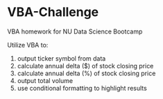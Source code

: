# VBA-Challenge

VBA homework for NU Data Science Bootcamp

Utilize VBA to:
  1. output ticker symbol from data
  2. calculate annual delta ($) of stock closing price
  3. calculate annual delta (%) of stock closing price
  4. output total volume
  5. use conditional formatting to highlight results
